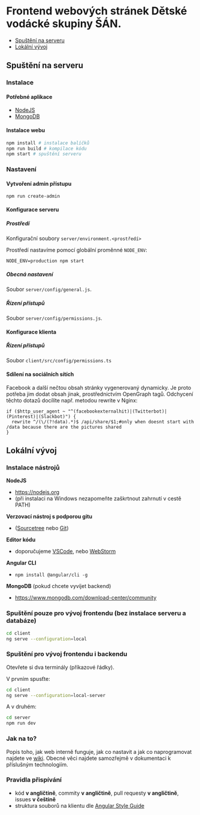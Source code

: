 # Frontend webových stránek Dětské vodácké skupiny ŠÁN.

 - [Spuštění na serveru](#spuštění-na-serveru) 
 - [Lokální vývoj](#lokální-vývoj)

## Spuštění na serveru

### Instalace

#### Potřebné aplikace

 - [NodeJS](https://nodejs.org)
 - [MongoDB](https://www.mongodb.com/download-center/community)
 
#### Instalace webu

```sh
npm install # instalace balíčků
npm run build # kompilace kódu
npm start # spuštění serveru
```

### Nastavení

#### Vytvoření admin přístupu

```
npm run create-admin
```

#### Konfigurace serveru

##### Prostředí

Konfigurační soubory `server/environment.<prostředí>`

Prostředí nastavíme pomocí globální proměnné `NODE_ENV`:

```
NODE_ENV=production npm start
```

##### Obecná nastavení

Soubor `server/config/general.js`.

##### Řízení přístupů
Soubor `server/config/permissions.js`.

#### Konfigurace klienta

##### Řízení přístupů

Soubor `client/src/config/permissions.ts`

#### Sdílení na sociálních sítích

Facebook a další nečtou obsah stránky vygenerovaný dynamicky. Je proto potřeba jim dodat obsah jinak, prostřednictvím OpenGraph tagů. Odchycení těchto dotazů docílíte např. metodou rewrite v Nginx:
```nginx
if ($http_user_agent ~ "^(facebookexternalhit)|(Twitterbot)|(Pinterest)|(Slackbot)") {
  rewrite ^/(\/(?!data).*)$ /api/share/$1;#only when doesnt start with /data because there are the pictures shared
}
```

## Lokální vývoj

### Instalace nástrojů

**NodeJS**
 - https://nodejs.org
 - (při instalaci na Windows nezapomeňte zaškrtnout zahrnutí v cestě PATH)

**Verzovací nástroj s podporou gitu**
 - ([Sourcetree](https://www.sourcetreeapp.com/) nebo [Git](https://git-scm.com/))

**Editor kódu**
 - doporučujeme [VSCode](https://code.visualstudio.com/), nebo [WebStorm](https://www.jetbrains.com/webstorm/)

**Angular CLI**
 - `npm install @angular/cli -g`
 
**MongoDB** (pokud chcete vyvíjet backend)
 - https://www.mongodb.com/download-center/community

### Spuštění pouze pro vývoj frontendu (bez instalace serveru a databáze)
```sh
cd client
ng serve --configuration=local
```
### Spuštění pro vývoj frontendu i backendu
Otevřete si dva terminály (příkazové řádky).

V prvním spusťte:
```sh
cd client
ng serve --configuration=local-server
```

A v druhém:
```sh
cd server
npm run dev
```

### Jak na to?

Popis toho, jak web interně funguje, jak co nastavit a jak co naprogramovat najdete ve [wiki](https://github.com/bosancz/bosan.cz/wiki). Obecné věci najdete samozřejmě v dokumentaci k příslušným technologiím.

### Pravidla přispívání

- kód **v angličtině**, commity **v angličtině**, pull requesty **v angličtině**, issues **v češtině**
- struktura souborů na klientu dle [Angular Style Guide](https://angular.io/guide/styleguide)

